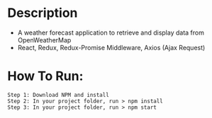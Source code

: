 # Description

- A weather forecast application to retrieve and display data from OpenWeatherMap
- React, Redux, Redux-Promise Middleware, Axios (Ajax Request)



# How To Run:
```
Step 1: Download NPM and install
Step 2: In your project folder, run > npm install
Step 3: In your project folder, run > npm start 
```
